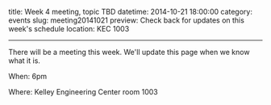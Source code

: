 title: Week 4 meeting, topic TBD
datetime: 2014-10-21 18:00:00
category: events
slug: meeting20141021
preview: Check back for updates on this week's schedule
location: KEC 1003

---

There will be a meeting this week. We'll update this page when we know what it is.

When: 6pm

Where: Kelley Engineering Center room 1003
